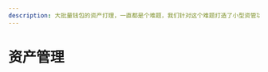 ```yaml
---
description: 大批量钱包的资产打理，一直都是个难题，我们针对这个难题打造了小型资管功能，让纳入管理的每个钱包资产清晰透明，流转方便快捷，且无任何分发和归集关联性。
---
```


# 资产管理

